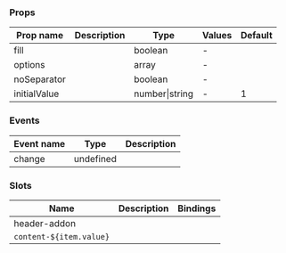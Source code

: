 ### Props

| Prop name    | Description | Type           | Values | Default |
| ------------ | ----------- | -------------- | ------ | ------- |
| fill         |             | boolean        | -      |         |
| options      |             | array          | -      |         |
| noSeparator  |             | boolean        | -      |         |
| initialValue |             | number\|string | -      | 1       |

### Events

| Event name | Type      | Description |
| ---------- | --------- | ----------- |
| change     | undefined |

### Slots

| Name                    | Description | Bindings |
| ----------------------- | ----------- | -------- |
| header-addon            |             |          |
| `content-${item.value}` |             |          |
